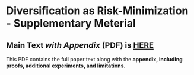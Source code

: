 # Diversification as Risk-Minimization - Supplementary Meterial

## Main Text _with Appendix_ (PDF) is [HERE](https://github.com/anonymousIR26/wsdm-sup/raw/main/paper.pdf)
This PDF contains the full paper text along with the **appendix, including proofs, additional experiments, and limitations**.


